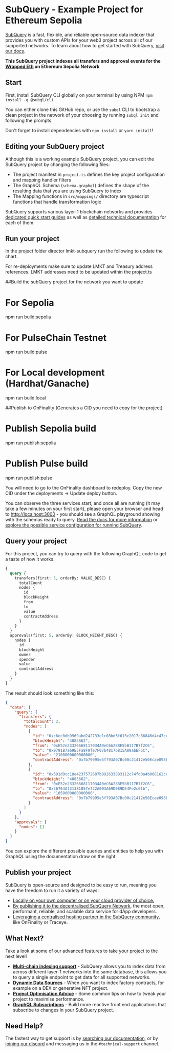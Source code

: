 # SubQuery - Example Project for Ethereum Sepolia

[SubQuery](https://subquery.network) is a fast, flexible, and reliable open-source data indexer that provides you with custom APIs for your web3 project across all of our supported networks. To learn about how to get started with SubQuery, [visit our docs](https://academy.subquery.network).

**This SubQuery project indexes all transfers and approval events for the [Wrapped Eth](https://sepolia.etherscan.io/address/0x7b79995e5f793a07bc00c21412e50ecae098e7f9) on Ethereum Sepolia Network**

## Start

First, install SubQuery CLI globally on your terminal by using NPM `npm install -g @subql/cli`

You can either clone this GitHub repo, or use the `subql` CLI to bootstrap a clean project in the network of your choosing by running `subql init` and following the prompts.

Don't forget to install dependencies with `npm install` or `yarn install`!

## Editing your SubQuery project

Although this is a working example SubQuery project, you can edit the SubQuery project by changing the following files:

- The project manifest in `project.ts` defines the key project configuration and mapping handler filters
- The GraphQL Schema (`schema.graphql`) defines the shape of the resulting data that you are using SubQuery to index
- The Mapping functions in `src/mappings/` directory are typescript functions that handle transformation logic

SubQuery supports various layer-1 blockchain networks and provides [dedicated quick start guides](https://academy.subquery.network/quickstart/quickstart.html) as well as [detailed technical documentation](https://academy.subquery.network/build/introduction.html) for each of them.

## Run your project

In the project folder director lmkt-subquery run the following to update the chart.

For re-deployments make sure to update LMKT and Treasury address references. LMKT addresses need to be updated within the project.ts

##Build the subQuery project for the network you want to update
# For Sepolia
npm run build:sepolia

# For PulseChain Testnet
npm run build:pulse

# For Local development (Hardhat/Ganache)
npm run build:local

##Publish to OnFinality (Generates a CID you need to copy for the project)

# Publish Sepolia build
npm run publish:sepolia

# Publish Pulse build
npm run publish:pulse

You will need to go to the OnFinality dashboard to redeploy. Copy the new CID under the deployments -> Update deploy button.



You can observe the three services start, and once all are running (it may take a few minutes on your first start), please open your browser and head to [http://localhost:3000](http://localhost:3000) - you should see a GraphQL playground showing with the schemas ready to query. [Read the docs for more information](https://academy.subquery.network/run_publish/run.html) or [explore the possible service configuration for running SubQuery](https://academy.subquery.network/run_publish/references.html).

## Query your project

For this project, you can try to query with the following GraphQL code to get a taste of how it works.

```graphql
{
  query {
    transfers(first: 5, orderBy: VALUE_DESC) {
      totalCount
      nodes {
        id
        blockHeight
        from
        to
        value
        contractAddress
      }
    }
  }
  approvals(first: 5, orderBy: BLOCK_HEIGHT_DESC) {
    nodes {
      id
      blockHeight
      owner
      spender
      value
      contractAddress
    }
  }
}
```

The result should look something like this:

```json
{
  "data": {
    "query": {
      "transfers": {
        "totalCount": 2,
        "nodes": [
          {
            "id": "0xc6ec0db9969abd242733e1c08bd3f613e2017c86846d4c47ccec7cc29ec108eb",
            "blockHeight": "4085662",
            "from": "0xE52e23326668117034A0eC6A288E5bB117B7f2C6",
            "to": "0x9791B7a69E5Fa8F9fe7F07b4817b815A89abEF5C",
            "value": "2100000000000000",
            "contractAddress": "0x7b79995e5f793A07Bc00c21412e50Ecae098E7f9"
          },
          {
            "id": "0x391d9cc18e4237572687b992633883112c74fd0a4b068162c6d2054bdc2f5db3",
            "blockHeight": "4085662",
            "from": "0xE52e23326668117034A0eC6A288E5bB117B7f2C6",
            "to": "0x36764Af31381057e722A003A69D089D54Fe2c61b",
            "value": "1050000000000000",
            "contractAddress": "0x7b79995e5f793A07Bc00c21412e50Ecae098E7f9"
          }
        ]
      }
    },
    "approvals": {
      "nodes": []
    }
  }
}
```

You can explore the different possible queries and entities to help you with GraphQL using the documentation draw on the right.

## Publish your project

SubQuery is open-source and designed to be easy to run, meaning you have the freedom to run it a variety of ways:

- [Locally on your own computer or on your cloud provider of choice.](https://academy.subquery.network/indexer/run_publish/introduction.html#locally-run-it-yourself)
- [By publishing it to the decentralised SubQuery Network](https://academy.subquery.network/indexer/run_publish/introduction.html#publish-to-the-subquery-network), the most open, performant, reliable, and scalable data service for dApp developers.
- [Leveraging a centralised hosting partner in the SubQuery community](https://academy.subquery.network/indexer/run_publish/introduction.html#other-hosting-providers-in-the-subquery-community), like OnFinality or Traceye.

## What Next?

Take a look at some of our advanced features to take your project to the next level!

- [**Multi-chain indexing support**](https://academy.subquery.network/build/multi-chain.html) - SubQuery allows you to index data from across different layer-1 networks into the same database, this allows you to query a single endpoint to get data for all supported networks.
- [**Dynamic Data Sources**](https://academy.subquery.network/build/dynamicdatasources.html) - When you want to index factory contracts, for example on a DEX or generative NFT project.
- [**Project Optimisation Advice**](https://academy.subquery.network/build/optimisation.html) - Some common tips on how to tweak your project to maximise performance.
- [**GraphQL Subscriptions**](https://academy.subquery.network/run_publish/subscription.html) - Build more reactive front end applications that subscribe to changes in your SubQuery project.

## Need Help?

The fastest way to get support is by [searching our documentation](https://academy.subquery.network), or by [joining our discord](https://discord.com/invite/subquery) and messaging us in the `#technical-support` channel.
